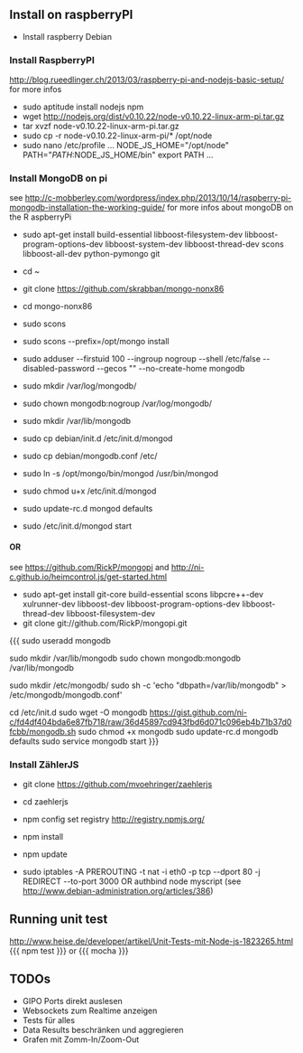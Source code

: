 
## Install on raspberryPI

  * Install raspberry Debian
 ### Install RaspberryPI 
http://blog.rueedlinger.ch/2013/03/raspberry-pi-and-nodejs-basic-setup/ for more infos
  * sudo aptitude install nodejs npm
  * wget http://nodejs.org/dist/v0.10.22/node-v0.10.22-linux-arm-pi.tar.gz
  * tar xvzf node-v0.10.22-linux-arm-pi.tar.gz
  * sudo cp -r node-v0.10.22-linux-arm-pi/* /opt/node
  * sudo nano /etc/profile 
...
NODE_JS_HOME="/opt/node"
PATH="$PATH:$NODE_JS_HOME/bin"
export PATH
...


### Install MongoDB on pi 
see http://c-mobberley.com/wordpress/index.php/2013/10/14/raspberry-pi-mongodb-installation-the-working-guide/ for more infos about mongoDB on the R
  aspberryPi

 * sudo apt-get install build-essential libboost-filesystem-dev libboost-program-options-dev libboost-system-dev libboost-thread-dev scons libboost-all-dev python-pymongo git
 * cd ~
 * git clone https://github.com/skrabban/mongo-nonx86
 * cd mongo-nonx86
 
 * sudo scons
 * sudo scons --prefix=/opt/mongo install
 * sudo adduser --firstuid 100 --ingroup nogroup --shell /etc/false --disabled-password --gecos "" --no-create-home mongodb
 * sudo mkdir /var/log/mongodb/
 * sudo chown mongodb:nogroup /var/log/mongodb/
 * sudo mkdir /var/lib/mongodb
 * sudo cp debian/init.d /etc/init.d/mongod
 * sudo cp debian/mongodb.conf /etc/
 * sudo ln -s /opt/mongo/bin/mongod /usr/bin/mongod
 * sudo chmod u+x /etc/init.d/mongod
 * sudo update-rc.d mongod defaults
 * sudo /etc/init.d/mongod start

#### OR ####
see https://github.com/RickP/mongopi and http://ni-c.github.io/heimcontrol.js/get-started.html
 * sudo apt-get install git-core build-essential scons libpcre++-dev xulrunner-dev libboost-dev libboost-program-options-dev libboost-thread-dev libboost-filesystem-dev
 * git clone git://github.com/RickP/mongopi.git

 {{{
 sudo useradd mongodb

sudo mkdir /var/lib/mongodb
sudo chown mongodb:mongodb /var/lib/mongodb
   
sudo mkdir /etc/mongodb/
sudo sh -c 'echo "dbpath=/var/lib/mongodb" > /etc/mongodb/mongodb.conf'

cd /etc/init.d
sudo wget -O mongodb https://gist.github.com/ni-c/fd4df404bda6e87fb718/raw/36d45897cd943fbd6d071c096eb4b71b37d0fcbb/mongodb.sh
sudo chmod +x mongodb
sudo update-rc.d mongodb defaults
sudo service mongodb start
 }}}


 ### Install ZählerJS
  * git clone  https://github.com/mvoehringer/zaehlerjs
  * cd zaehlerjs
  * npm config set registry http://registry.npmjs.org/
  * npm install
  * npm update

  * sudo iptables -A PREROUTING -t nat -i eth0 -p tcp --dport 80 -j REDIRECT --to-port 3000 
    OR 
    authbind node myscript (see http://www.debian-administration.org/articles/386)


## Running unit test
http://www.heise.de/developer/artikel/Unit-Tests-mit-Node-js-1823265.html
{{{
npm test
}}}
or 
{{{
  mocha
}}}



## TODOs
 * GIPO Ports direkt auslesen
 * Websockets zum Realtime anzeigen 
 * Tests für alles
 * Data Results beschränken und aggregieren
 * Grafen mit Zomm-In/Zoom-Out 
